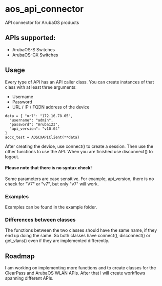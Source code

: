 # aos_api_connector
API connector for ArubaOS products


## APIs supported:

* ArubaOS-S Switches
* ArubaOS-CX Switches


## Usage

Every type of API has an API caller class. You can create instances of that class with at least three arguments:
* Username
* Password
* URL / IP / FQDN address of the device
```
data = { "url": "172.16.78.65",
  "username": "admin",
  "password": "Aruba123",
  "api_version": "v10.04"
}
aocx_test = AOSCXAPIClient(**data)
```

After creating the device, use connect() to create a session. 
Then use the other functions to use the API. 
When you are finished use disconnect() to logout. 

#### Please note that there is no syntax check!
Some parameters are case sensitive. 
For example, api_version, there is no check for "V7" or "v7", but only "v7" will work.

### Examples
Examples can be found in the example folder.

### Differences between classes

The functions between the two classes should have the same name, if they end up doing the same. 
So both classes have connect(), disconnect() or get_vlans() even if they are implemented differently.

## Roadmap

I am working on implementing more functions and to create classes for the ClearPass and ArubaOS WLAN APIs.
After that I will create workflows spanning different APIs.
